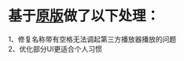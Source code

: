 # 基于[原版](https://github.com/msterzhang/onelist-web)做了以下处理：
1、修复名称带有空格无法调起第三方播放器播放的问题   
2、优化部分UI更适合个人习惯
